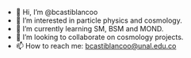 - 👋 Hi, I’m @bcastiblancoo
- 👀 I’m interested in particle physics and cosmology.
- 🌱 I’m currently learning SM, BSM and MOND.
- 💞️ I’m looking to collaborate on cosmology projects.
- 📫 How to reach me: bcastiblancoo@unal.edu.co

<!---
bcastiblancoo/bcastiblancoo is a ✨ special ✨ repository because its `README.md` (this file) appears on your GitHub profile.
You can click the Preview link to take a look at your changes.
--->
